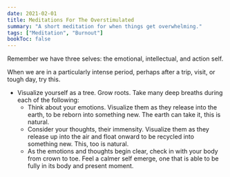 ```yaml
---
date: 2021-02-01
title: Meditations For The Overstimulated 
summary: "A short meditation for when things get overwhelming."
tags: ["Meditation", "Burnout"]
bookToc: false
---
```

Remember we have three selves: the emotional, intellectual, and action self.

When we are in a particularly intense period, perhaps after a trip, visit, or tough day, try this. 

- Visualize yourself as a tree. Grow roots. Take many deep breaths during each of the following:
	- Think about your emotions. Visualize them as they release into the earth, to be reborn into something new. The earth can take it, this is natural. 
	- Consider your thoughts, their immensity. Visualize them as they release up into the air and float onward to be recycled into something new. This, too is natural.
	- As the emotions and thoughts begin clear, check in with your body from crown to toe. Feel a calmer self emerge, one that is able to be fully in its body and present moment.